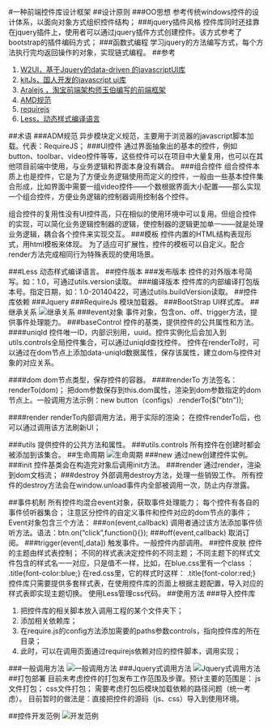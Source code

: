 #一种前端控件库设计框架
##设计原则
###OO思想
参考传统windows控件的设计体系，以面向对象方式组织控件结构；
###jquery插件风格
控件库同时还挂靠在jquery插件上，使用者可以通过jquery插件方式创建控件。该方式参考了bootstrap的插件编码方式；
###函数式编程
学习jquery的方法编写方式，每个方法执行完均返回操作的对象，实现链式编程。
##参考
1. [W2UI，基于Jquery的data-driven 的javascriptUI库](http://w2ui.com/web/)
2. [kitJs，国人开发的javascript ui库](http://xueduany.github.io/KitJs/KitJs/index.html)
3. [Aralejs ，淘宝前端架构师玉伯编写的前端框架](http://aralejs.org/)
4. [AMD规范](http://baike.baidu.com/subview/810/8174799.htm)
5. [requirejs](http://www.requirejs.org/)
6. [Less，动态样式编译语言](http://lesscss.org/)

##术语
###ADM规范
异步模块定义规范，主要用于浏览器的javascript脚本加载。代表：RequireJS；
###UI控件
通过界面抽象出的基本的控件，例如button、toolbar、video控件等等，这些控件可以在项目中大量复用，也可以在其他项目前端中使用，与业务逻辑和界面本身没有耦合。
###组合控件
组合控件本质上也是控件，它是为了方便业务逻辑使用而定义的控件，一般由一些基本控件集合形成，比如界面中需要一组video控件——个数根据界面大小配置——那么实现一个组合控件，方便业务逻辑的控制器调用控制各个控件。

组合控件的复用性没有UI控件高，只在相似的使用环境中可以复用。但组合控件的实现，可以简化业务逻辑控制器的逻辑，使控制器的逻辑更加单一——就是处理业务逻辑，耦合各个控件来实现交互。
###模板
控件内置的HTML结构表现形式，用html模板来体现。
为了适应可扩展性，控件的模板可以自定义。配合render方法完成相同行为特殊表现的使用场景。

###Less
动态样式编译语言。
##控件版本
###发布版本
控件的对外版本号简写。如：1.0，可通过utils.version读取。
###编译版本
控件库的内部编译打包版本号。指定日期，如：1.0-20140422，可通过utils.buildVersion读取。
##控件库依赖
###Jquery
###RequireJs
模块加载器。
###BootStrap
UI样式库。
##继承关系
![继承关系](https://raw.githubusercontent.com/houyhea/blog/master/assets/20150426-3.png)
###event对象
事件对象，包含on、off、trigger方法，提供事件处理能力。
###baseControl
控件的基类，提供控件的公共属性和方法。
####uniqId
控件唯一ID，内部识别用，uuid。控件实例化后会加入到utils.controls全局控件集合，可以通过uniqId查找控件。
控件在renderTo时，可以通过在dom节点上添加data-uniqId数据属性，保存该属性，建立dom与控件对象的对应关系。

####dom
dom节点类型，保存控件的容器。
####renderTo
方法签名：renderTo(dom)；
把dom参数保存到this.dom属性，渲染到dom参数指定的dom节点上。一般调用方法示例：new button（configs）.renderTo($("btn"));

####render
renderTo内部调用方法，用于实际的渲染；
在控件renderTo后，也可以通过调用该方法刷新UI；

###utils
提供控件的公共方法和属性。
###utils.controls
所有控件在创建时都会被添加到该集合。
##生命周期
![生命周期](https://raw.githubusercontent.com/houyhea/blog/master/assets/20150426-4.png)
###new
通过new创建控件实例。
###init
控件基类会在构造完对象后调用init方法。
###render
通过render，渲染到dom文档流；
###destroy
外部调用destroy方法，处理一些销毁工作。
所有控件的destroy方法会在window.unload事件内全部被调用一次，防止内存泄露。

##事件机制
所有控件均混合event对象，获取事件处理能力；
每个控件有各自的事件侦听器集合；
注意区分控件的自定义事件和控件对应的dom节点的事件；
Event对象包含三个方法：
###on(event,callback)
调用者通过该方法添加事件侦听方法。语法：btn.on(“click”,function(){});
###off(event,callback)
取消订阅。
###trigger(event[,data])
触发事件。一般控件内部调用。
##控件皮肤
控件的主题由样式表控制；
不同的样式表决定控件的不同主题；
不同主题下的样式文件包含的样式名一一对应，只是值不一样，比如，在blue.css里有一个class ：
.title{font-color:blue;}
在red.css里，它的样式时这样：
.title{font-color:red;}
控件库只需要提供多套样式表，在使用控件库的页面上根据主题配置，导入对应的样式表即实现主题切换。
使用Less管理css代码。
##使用方法
###导入控件库
1.	把控件库的相关脚本放入调用工程的某个文件夹下；
2.	添加相关依赖库；
3.	在require.js的config方法添加需要的paths参数controls，指向控件库的所在目录；
4.	此时，可以在调用页面通过requirejs依赖对应的控件脚本，调用实现；

###一般调用方法
![一般调用方法](https://raw.githubusercontent.com/houyhea/blog/master/assets/20150426-1.png)
###Jquery式调用方法
![Jquery式调用方法](https://raw.githubusercontent.com/houyhea/blog/master/assets/20150426-2.png)
##打包部署
目前未考虑控件的打包发布工作范围及步骤。预计主要的范围是：
js文件打包；
css文件打包；
需要考虑打包后模块加载依赖的路径问题（统一考虑）。
目前暂时的做法是：直接把控件的源码（js、css）导入到使用环境。

##控件开发范例
![开发范例](https://raw.githubusercontent.com/houyhea/blog/master/assets/20150426-5.png)



